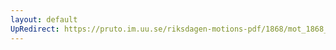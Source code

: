 ```yaml
---
layout: default
UpRedirect: https://pruto.im.uu.se/riksdagen-motions-pdf/1868/mot_1868__fk__51/mot_1868__fk__51-002.pdf
---
```

